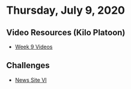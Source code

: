 Thursday, July 9, 2020
====================
## Video Resources (Kilo Platoon)
* [Week 9 Videos](https://www.youtube.com/playlist?list=PLu0CiQ7bzwESms-mvdO37u2hnduY5JbXv)

Challenges
-----------
* [News Site VI](https://github.com/limaplatoon/news-site-VI)
